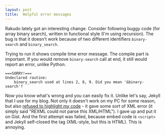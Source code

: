 ```yaml
---
layout: post
title:  Helpful error messages
---
```

Rakudo lately got an interesting change. Consider following buggy code
(for array binary search), written in functional style (I'm using
recursion). The bug is that it doesn't work because of two different
identifiers `binary-search` and `binary_search`.

<script>
document.write("\x3Cscript src\=\'https://gist.github.com/4577858.js'>\x3C\/script>")
</script>

Trying to run it shows compile time error message. The compile part is
important. If you would remove `binary-search` call at end, it still
would report an error, unlike Python.

    ===SORRY!===
    Undeclared routine:
        binary_search used at lines 2, 8, 9. Did you mean '&binary-search'?

Now you know what's wrong and you can easily fix it. Unlike let's say,
Jekyll that I use for my blog. Not only it doesn't work on my PC for
some reason, but also [refused to highlight my code] - it gave some sort
of XML error (it simply said "REXML could not parse this XML/HTML").
I gave up and put it on Gist. And the first attempt was failed, because
embed code is `<script>` and Jekyll self-closed the tag (XML-style, but
this is HTML). This is annoying.

[refused to highlight my code]: https://github.com/GlitchMr/glitchmr.github.com/commits/master/_posts/2013-01-20-helpful-error-messages.md "GitHub: GlitchMr/glitchmr.github.com (history for this post)"
